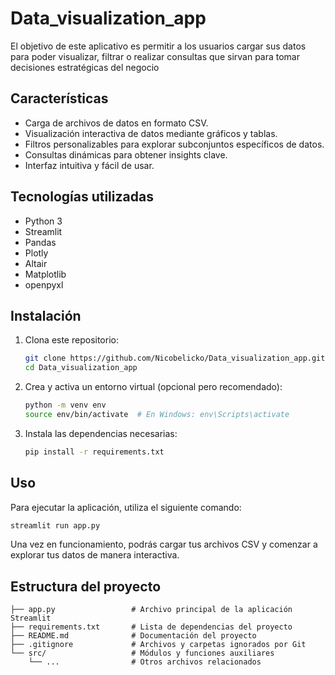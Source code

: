 # Data_visualization_app
El objetivo de este aplicativo es permitir a los usuarios cargar sus datos para poder visualizar, filtrar o realizar consultas que sirvan para tomar decisiones estratégicas del negocio

## Características

- Carga de archivos de datos en formato CSV.
- Visualización interactiva de datos mediante gráficos y tablas.
- Filtros personalizables para explorar subconjuntos específicos de datos.
- Consultas dinámicas para obtener insights clave.
- Interfaz intuitiva y fácil de usar.

## Tecnologías utilizadas

- Python 3
- Streamlit
- Pandas
- Plotly
- Altair
- Matplotlib
- openpyxl

## Instalación

1. Clona este repositorio:

   ```bash
   git clone https://github.com/Nicobelicko/Data_visualization_app.git
   cd Data_visualization_app
   ```

2. Crea y activa un entorno virtual (opcional pero recomendado):

   ```bash
   python -m venv env
   source env/bin/activate  # En Windows: env\Scripts\activate
   ```

3. Instala las dependencias necesarias:

   ```bash
   pip install -r requirements.txt
   ```

## Uso

Para ejecutar la aplicación, utiliza el siguiente comando:

```bash
streamlit run app.py
```

Una vez en funcionamiento, podrás cargar tus archivos CSV y comenzar a explorar tus datos de manera interactiva.

## Estructura del proyecto

```plaintext
├── app.py                 # Archivo principal de la aplicación Streamlit
├── requirements.txt       # Lista de dependencias del proyecto
├── README.md              # Documentación del proyecto
├── .gitignore             # Archivos y carpetas ignorados por Git
└── src/                   # Módulos y funciones auxiliares
    └── ...                # Otros archivos relacionados
```


